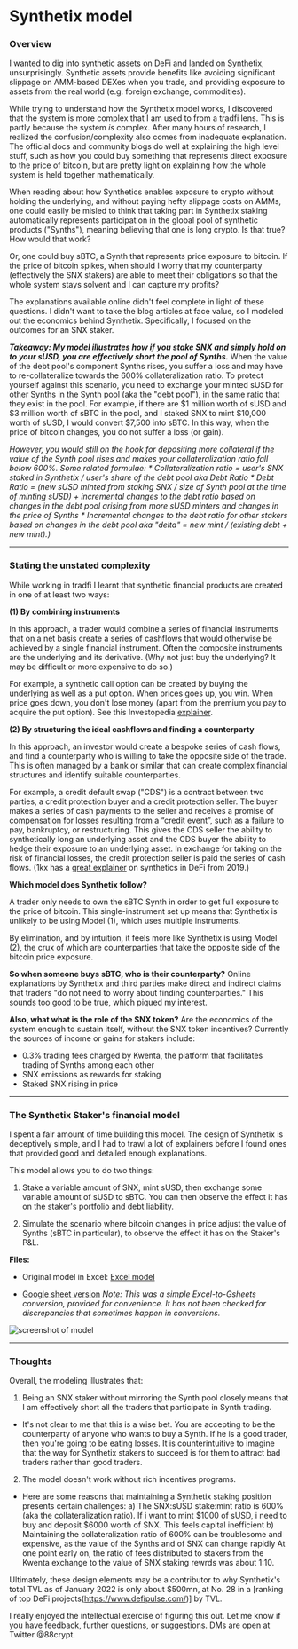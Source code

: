 # Synthetix model

### Overview

I wanted to dig into synthetic assets on DeFi and landed on Synthetix, unsurprisingly. Synthetic assets provide benefits like avoiding significant slippage on AMM-based DEXes when you trade, and providing exposure to assets from the real world (e.g. foreign exchange, commodities).

While trying to understand how the Synthetix model works, I discovered that the system is more complex that I am used to from a tradfi lens. This is partly because the system _is_ complex. After many hours of research, I realized the confusion/complexity also comes from inadequate explanation. The official docs and community blogs do well at explaining the high level stuff, such as how you could buy something that represents direct exposure to the price of bitcoin, but are pretty light on explaining how the whole system is held together mathematically.

When reading about how Synthetics enables exposure to crypto without holding the underlying, and without paying hefty slippage costs on AMMs, one could easily be misled to think that taking part in Synthetix staking automatically represents participation in the global pool of synthetic products ("Synths"), meaning believing that one is long crypto. Is that true? How would that work?

Or, one could buy sBTC, a Synth that represents price exposure to bitcoin. If the price of bitcoin spikes, when should I worry that my counterparty (effectively the SNX stakers) are able to meet their obligations so that the whole system stays solvent and I can capture my profits?

The explanations available online didn't feel complete in light of these questions. I didn't want to take the blog articles at face value, so I modeled out the economics behind Synthetix. Specifically, I focused on the outcomes for an SNX staker.

***Takeaway: My model illustrates how if you stake SNX and simply hold on to your sUSD, you are effectively short the pool of Synths.*** When the value of the debt pool's component Synths rises, you suffer a loss and may have to re-collateralize towards the 600% collateralization ratio. To protect yourself against this scenario, you need to exchange your minted sUSD for other Synths in the Synth pool (aka the "debt pool"), in the same ratio that they exist in the pool. For example, if there are $1 million worth of sUSD and $3 million worth of sBTC in the pool, and I staked SNX to mint $10,000 worth of sUSD, I would convert $7,500 into sBTC. In this way, when the price of bitcoin changes, you do not suffer a loss (or gain).

_However, you would still on the hook for depositing more collateral if the value of the Synth pool rises and makes your collateralization ratio fall below 600%. Some related formulae:_
  _* Collateralization ratio = user's SNX staked in Synthetix / user's share of the debt pool aka Debt Ratio_
  _* Debt Ratio = (new sUSD minted from staking SNX / size of Synth pool at the time of minting sUSD) + incremental changes to the debt ratio based on changes in the debt pool arising from more sUSD minters and changes in the price of Synths_
  _* Incremental changes to the debt ratio for other stakers based on changes in the debt pool aka "delta" = new mint / (existing debt + new mint).)_
____

### Stating the unstated complexity

While working in tradfi I learnt that synthetic financial products are created in one of at least two ways:

**(1) By combining instruments**

In this approach, a trader would combine a series of financial instruments that on a net basis create a series of cashflows that would otherwise be achieved by a single financial instrument. Often the composite instruments are the underlying and its derivative. (Why not just buy the underlying? It may be difficult or more expensive to do so.)

For example, a synthetic call option can be created by buying the underlying as well as a put option. When prices goes up, you win. When price goes down, you don't lose money (apart from the premium you pay to acquire the put option). See this Investopedia [explainer](https://www.investopedia.com/articles/optioninvestor/08/synthetic-options.asp).

**(2) By structuring the ideal cashflows and finding a counterparty**

In this approach, an investor would create a bespoke series of cash flows, and find a counterparty who is willing to take the opposite side of the trade. This is often managed by a bank or similar that can create  complex financial structures and identify suitable counterparties.

For example, a credit default swap ("CDS") is a contract between two parties, a credit protection buyer and a credit protection seller. The buyer makes a series of cash payments to the seller and receives a promise of compensation for losses resulting from a “credit event”, such as a failure to pay, bankruptcy, or restructuring. This gives the CDS seller the ability to synthetically long an underlying asset and the CDS buyer the ability to hedge their exposure to an underlying asset. In exchange for taking on the risk of financial losses, the credit protection seller is paid the series of cash flows. (1kx has a [great explainer](https://medium.com/bollinger-investment-group/synthetic-assets-in-defi-use-cases-opportunities-19b11f57a776) on synthetics in DeFi from 2019.)

**Which model does Synthetix follow?**

A trader only needs to own the sBTC Synth in order to get full exposure to the price of bitcoin. This single-instrument set up means that Synthetix is unlikely to be using Model (1), which uses multiple instruments.

By elimination, and by intuition, it feels more like Synthetix is using Model (2), the crux of which are counterparties that take the opposite side of the bitcoin price exposure.

**So when someone buys sBTC, who is their counterparty?** Online explanations by Synthetix and third parties make direct and indirect claims that traders "do not need to worry about finding counterparties." This sounds too good to be true, which piqued my interest.

**Also, what what is the role of the SNX token?**
Are the economics of the system enough to sustain itself, without the SNX token incentives? Currently the sources of income or gains for stakers include:
* 0.3% trading fees charged by Kwenta, the platform that facilitates trading of Synths among each other
* SNX emissions as rewards for staking
* Staked SNX rising in price

____

### The Synthetix Staker's financial model

I spent a fair amount of time building this model. The design of Synthetix is deceptively simple, and I had to trawl a lot of explainers before I found ones that provided good and detailed enough explanations.

This model allows you to do two things:

1) Stake a variable amount of SNX, mint sUSD, then exchange some variable amount of sUSD to sBTC. You can then observe the effect it has on the staker's portfolio and debt liability.

2) Simulate the scenario where bitcoin changes in price adjust the value of Synths (sBTC in particular), to observe the effect it has on the Staker's P&L.

**Files:**

* Original model in Excel: [Excel model](2022-01-28_-_Synthetix_model.xlsx)

* [Google sheet version](https://docs.google.com/spreadsheets/d/1dSg_0sV7kBgdR911jB5-W6vDlghKe1MPSNO6Avm26ZI/)
_Note: This was a simple Excel-to-Gsheets conversion, provided for convenience. It has not been checked for discrepancies that sometimes happen in conversions._

![screenshot of model](/../main/Ignore/2022-01_synthetix.png)

____

### Thoughts

Overall, the modeling illustrates that:

1) Being an SNX staker without mirroring the Synth pool closely means that I am effectively short all the traders that participate in Synth trading.

- It's not clear to me that this is a wise bet. You are accepting to be the counterparty of anyone who wants to buy a Synth. If he is a good trader, then you're going to be eating losses. It is counterintuitive to imagine that the way for Synthetix stakers to succeed is for them to attract bad traders rather than good traders.

2) The model doesn't work without rich incentives programs.

- Here are some reasons that maintaining a Synthetix staking position presents certain challenges:
a) The SNX:sUSD stake:mint ratio is 600% (aka the collateralization ratio). If i want to mint $1000 of sUSD, i need to buy and deposit $6000 worth of SNX. This feels capital inefficient
b) Maintaining the collateralization ratio of 600% can be troublesome and expensive, as the value of the Synths and of SNX can change rapidly
At one point early on, the ratio of fees distributed to stakers from the Kwenta exchange to the value of SNX staking rewrds was about 1:10.


Ultimately, these design elements may be a contributor to why Synthetix's total TVL as of January 2022 is only about $500mn, at No. 28 in a [ranking of top DeFi projects(https://www.defipulse.com/)] by TVL.

I really enjoyed the intellectual exercise of figuring this out. Let me know if you have feedback, further questions, or suggestions. DMs are open at Twitter @88crypt.
